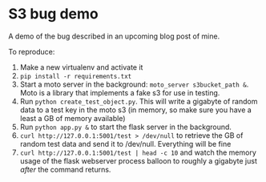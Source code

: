 # S3 bug demo

A demo of the bug described in an upcoming blog post of mine.

To reproduce:

1. Make a new virtualenv and activate it
2. `pip install -r requirements.txt`
3. Start a moto server in the background: `moto_server s3bucket_path &`. Moto is a library that implements a fake s3 for use in testing.
4. Run `python create_test_object.py`. This will write a gigabyte of random data to a test key in the moto s3 (in memory, so make sure you have a least a GB of memory available)
5. Run `python app.py &` to start the flask server in the background.
6. `curl http://127.0.0.1:5001/test > /dev/null` to retrieve the GB of random test data and send it to /dev/null. Everything will be fine
7. `curl http://127.0.0.1:5001/test | head -c 10` and watch the memory usage of the flask webserver process balloon to roughly a gigabyte just *after* the command returns.
